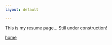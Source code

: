 ```yaml
---
layout: default

---
```


This is my resume page... Still under construction! 



[home](index.html)

